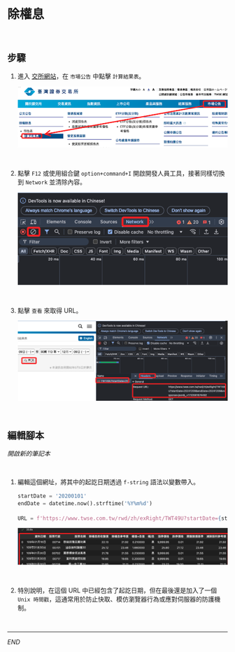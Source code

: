 # 除權息

<br>

## 步驟

1. 進入 [交所網站](https://www.twse.com.tw/zh/index.html)，在 `市場公告` 中點擊 `計算結果表`。

    ![](images/img_22.png)

<br>

2. 點擊 `F12` 或使用組合鍵 `option+command+I` 開啟開發人員工具，接著同樣切換到 `Network` 並清除內容。

    ![](images/img_23.png)

<br>

3. 點擊 `查看` 來取得 URL。

    ![](images/img_24.png)

<br>

## 編輯腳本

_開啟新的筆記本_

<br>

1. 編輯這個網址，將其中的起訖日期透過 `f-string` 語法以變數帶入。

    ```python
    startDate = '20200101'
    endDate = datetime.now().strftime('%Y%m%d')

    URL = f'https://www.twse.com.tw/rwd/zh/exRight/TWT49U?startDate={startDate}&endDate={endDate}&response=json&_=1733561874492'
    ```

    ![](images/img_25.png)

<br>

2. 特別說明，在這個 URL 中已經包含了起訖日期，但在最後還是加入了一個 `Unix 時間戳`，這通常用於防止快取、模仿瀏覽器行為或應對伺服器的防護機制。

<br>

___

_END_